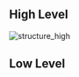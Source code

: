 ## High Level
![structure_high](https://user-images.githubusercontent.com/98841253/153236512-53ac1ec4-fc1b-4420-b34a-133365a8405d.JPG)

## Low Level

